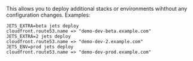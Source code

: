 This allows you to deploy additional stacks or environments wihthout any configuration changes. Examples:

    JETS_EXTRA=beta jets deploy
    cloudfront.route53.name => "demo-dev-beta.example.com"
    JETS_EXTRA=2 jets deploy
    cloudfront.route53.name => "demo-dev-2.example.com"
    JETS_ENV=prod jets deploy
    cloudfront.route53.name => "demo-dev-prod.example.com"
